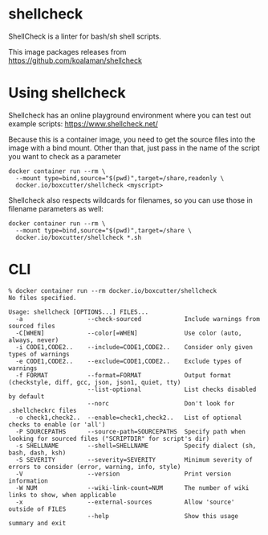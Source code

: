 # shellcheck

ShellCheck is a linter for bash/sh shell scripts.

This image packages releases from https://github.com/koalaman/shellcheck

# Using shellcheck

Shellcheck has an online playground environment where you can test out example scripts: https://www.shellcheck.net/

Because this is a container image, you need to get the source files into the
image with a bind mount. Other than that, just pass in the name of the script
you want to check as a parameter
 
```
docker container run --rm \
  --mount type=bind,source="$(pwd)",target=/share,readonly \
  docker.io/boxcutter/shellcheck <myscript>
```

Shellcheck also respects wildcards for filenames, so you can use those in
filename parameters as well:

```
docker container run --rm \
  --mount type=bind,source="$(pwd)",target=/share \
  docker.io/boxcutter/shellcheck *.sh
```

# CLI

```
% docker container run --rm docker.io/boxcutter/shellcheck
No files specified.

Usage: shellcheck [OPTIONS...] FILES...
  -a                  --check-sourced            Include warnings from sourced files
  -C[WHEN]            --color[=WHEN]             Use color (auto, always, never)
  -i CODE1,CODE2..    --include=CODE1,CODE2..    Consider only given types of warnings
  -e CODE1,CODE2..    --exclude=CODE1,CODE2..    Exclude types of warnings
  -f FORMAT           --format=FORMAT            Output format (checkstyle, diff, gcc, json, json1, quiet, tty)
                      --list-optional            List checks disabled by default
                      --norc                     Don't look for .shellcheckrc files
  -o check1,check2..  --enable=check1,check2..   List of optional checks to enable (or 'all')
  -P SOURCEPATHS      --source-path=SOURCEPATHS  Specify path when looking for sourced files ("SCRIPTDIR" for script's dir)
  -s SHELLNAME        --shell=SHELLNAME          Specify dialect (sh, bash, dash, ksh)
  -S SEVERITY         --severity=SEVERITY        Minimum severity of errors to consider (error, warning, info, style)
  -V                  --version                  Print version information
  -W NUM              --wiki-link-count=NUM      The number of wiki links to show, when applicable
  -x                  --external-sources         Allow 'source' outside of FILES
                      --help                     Show this usage summary and exit
```
